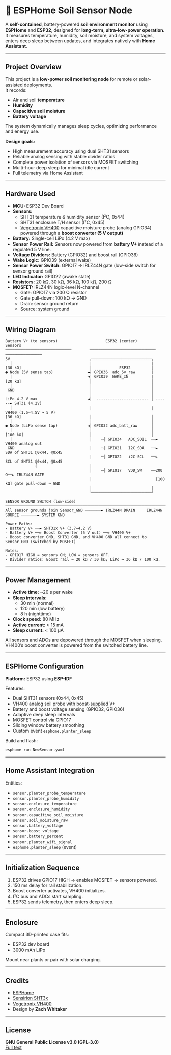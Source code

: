 # 🌱 ESPHome Soil Sensor Node

A **self-contained**, battery-powered **soil environment monitor** using **ESPHome** and **ESP32**, designed for **long-term, ultra-low-power operation**.  
It measures temperature, humidity, soil moisture, and system voltages, enters deep sleep between updates, and integrates natively with **Home Assistant**.

---

## Project Overview

This project is a **low-power soil monitoring node** for remote or solar-assisted deployments.  
It records:

- Air and soil **temperature**
- **Humidity**
- **Capacitive soil moisture**
- **Battery voltage**

The system dynamically manages sleep cycles, optimizing performance and energy use.

**Design goals:**
- High measurement accuracy using dual SHT31 sensors  
- Reliable analog sensing with stable divider ratios  
- Complete power isolation of sensors via MOSFET switching  
- Multi-hour deep sleep for minimal idle current  
- Full telemetry via Home Assistant

---

## Hardware Used

- **MCU:** ESP32 Dev Board  
- **Sensors:**
  - SHT31 temperature & humidity sensor (I²C, 0x44)  
  - SHT31 enclosure T/H sensor (I²C, 0x45)  
  - [Vegetronix VH400](https://www.vegetronix.com/Products/VH400/) capacitive moisture probe (analog GPIO34) powered through a **boost converter (5 V output)**
- **Battery:** Single-cell LiPo (4.2 V max)  
- **Sensor Power Rail:** Sensors now powered from **battery V+** instead of a regulated 5 V line.  
- **Voltage Dividers:** Battery (GPIO32) and boost rail (GPIO36)  
- **Wake Logic:** GPIO39 (external wake)  
- **Sensor Power Switch:** GPIO17 → IRLZ44N gate (low-side switch for sensor ground rail)  
- **LED Indicator:** GPIO22 (awake state)  
- **Resistors:** 20 kΩ, 30 kΩ, 36 kΩ, 100 kΩ, 200 Ω  
- **MOSFET:** IRLZ44N logic-level N-channel  
  - Gate: GPIO17 via 200 Ω resistor  
  - Gate pull-down: 100 kΩ → GND  
  - Drain: sensor ground return  
  - Source: system ground  

---

## Wiring Diagram

```
Battery V+ (to sensors)                     ESP32 (center)                   Sensors 
─────────────────────────────        ─────────────────────────────      ────────────────
5V                                   ┌──────────────────────────┐        
  │                                  |                          |
[30 kΩ]                              │            ESP32         │
● Node (5V sense tap)               ◄┤ GPIO36  adc_5v_raw       |   
  |                                 ◄| GPIO39  WAKE_IN          |
[20 kΩ]                              │                          │
  │                                  │                          │
 GND                                 │                          │
                                     │                          │
LiPo 4.2 V max                      ◄│  ----------------------- │ ------► SHT31 (4.2V)  
  │                                  |                          |         VH400 (1.5–4.5V → 5 V) 
[36 kΩ]                              │                          │         
  │                                  │                          │
● Node (LiPo sense tap)             ◄│ GPIO32 adc_batt_raw      │
  │                                  │                          │
[100 kΩ]                             │                          │
  │                                  │    ─┤ GPIO34   ADC_SOIL  ──► VH400 analog out
 GND                                 │    ─┤ GPIO21   I2C_SDA   ──► SDA of SHT31 @0x44, @0x45
                                     |    ─┤ GPIO22   i2C-SCL   ──► SCL of SHT31 @0x44, @0x45
             ┤                       |
                                     │    ─┤ GPIO17   VDD_SW    ──200 Ω──► IRLZ44N GATE
                                     │                            [100 kΩ] gate pull-down → GND
                                     │                          |
                                     └──────────────────────────┘

SENSOR GROUND SWITCH (low-side)
──────────────────────────────────────────────────────────────────────────────────────────────────
All sensor grounds join Sensor_GND ───────► IRLZ44N DRAIN     IRLZ44N SOURCE ───────► SYSTEM GND

Power Paths:
- Battery V+ ──► SHT31x V+ (3.7–4.2 V)
- Battery V+ ──► Boost Converter (5 V out) ──► VH400 V+
- Boost converter GND, SHT31 GND, and VH400 GND all connect to Sensor_GND (switched by MOSFET)

Notes:
- GPIO17 HIGH = sensors ON; LOW = sensors OFF.  
- Divider ratios: Boost rail → 20 kΩ / 30 kΩ; LiPo → 36 kΩ / 100 kΩ.
```

---

## Power Management

- **Active time:** ~20 s per wake  
- **Sleep intervals:**  
  - 30 min (normal)  
  - 120 min (low battery)  
  - 8 h (nighttime)  
- **Clock speed:** 80 MHz  
- **Active current:** ≈ 15 mA  
- **Sleep current:** < 100 µA  

All sensors and ADCs are depowered through the MOSFET when sleeping.  
VH400’s boost converter is powered from the switched battery line.

---

## ESPHome Configuration

**Platform:** ESP32 using **ESP-IDF**

Features:
- Dual SHT31 sensors (0x44, 0x45)  
- VH400 analog soil probe with boost-supplied V+  
- Battery and boost voltage sensing (GPIO32, GPIO36)  
- Adaptive deep sleep intervals  
- MOSFET control via GPIO17  
- Sliding window battery smoothing  
- Custom event `esphome.planter_sleep`

Build and flash:
```bash
esphome run NewSensor.yaml
```

---

## Home Assistant Integration

Entities:
- `sensor.planter_probe_temperature`
- `sensor.planter_probe_humidity`
- `sensor.enclosure_temperature`
- `sensor.enclosure_humidity`
- `sensor.capacitive_soil_moisture`
- `sensor.soil_moisture_raw`
- `sensor.battery_voltage`
- `sensor.boost_voltage`
- `sensor.battery_percent`
- `sensor.planter_wifi_signal`
- `esphome.planter_sleep` (event)

---

## Initialization Sequence

1. ESP32 drives GPIO17 HIGH → enables MOSFET → sensors powered.  
2. 150 ms delay for rail stabilization.  
3. Boost converter activates, VH400 initializes.  
4. I²C bus and ADCs start sampling.  
5. ESP32 sends telemetry, then enters deep sleep.

---

## Enclosure

Compact 3D-printed case fits:
- ESP32 dev board  
- 3000 mAh LiPo  

Mount near plants or pair with solar charging.

---

## Credits

- [ESPHome](https://esphome.io)  
- [Sensirion SHT3x](https://www.sensirion.com)  
- [Vegetronix VH400](https://www.vegetronix.com/Products/VH400/)  
- Design by **Zach Whitaker**

---

## License

**GNU General Public License v3.0 (GPL-3.0)**  
[Full text](https://www.gnu.org/licenses/gpl-3.0.en.html)
